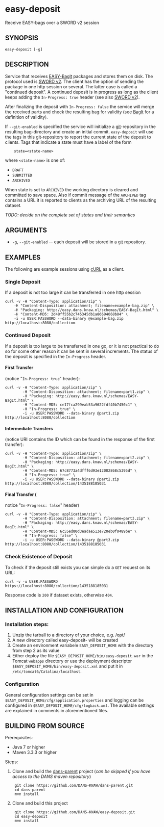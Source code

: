 easy-deposit
============

Receive EASY-bags over a SWORD v2 session


SYNOPSIS
--------

    easy-deposit [-g]


DESCRIPTION
-----------

Service that receives [EASY-BagIt] packages and stores them on disk. The protocol used is [SWORD v2]. The client has the
option of sending the package in one http session or several. The latter case is called a "continued deposit". A 
continued deposit is in progress as long as the client keeps adding the ``In-Progress: true`` header (see also [SWORD v2]).

After finalizing the deposit with ``In-Progress: false`` the service will merge the received parts and check the resulting
bag for validity (see [BagIt] for a definition of validity). 

If ``--git-enabled`` is specified the service will initialize a [git]-repository in the resulting bag-directory and create
an initial commit. ``easy-deposit`` will use the tags in this git-repository to report the current state of the deposit
to clients. Tags that indicate a state must have a label of the form

        state=<state-name>
        
where ``<state-name>`` is one of:

* ``DRAFT``
* ``SUBMITTED``
* ``ARCHIVED``

When state is set to ``ARCHIVED`` the working directory is cleared and committed to save space. Also if commit message
of the ``ARCHIVED`` tag contains a URL it is reported to clients as the archiving URL of the resulting dataset.

*TODO: decide on the complete set of states and their semantics*

ARGUMENTS
---------

* ``-g``, ``--git-enabled`` -- each deposit will be stored in a [git] repository.


EXAMPLES
--------

The following are example sessions using [cURL] as a client.

### Single Deposit

If a deposit is not too large it can be transferred in one http session

    curl -v -H "Content-Type: application/zip" \
        -H "Content-Disposition: attachment; filename=example-bag.zip" \
        -H "Packaging: http://easy.dans.knaw.nl/schemas/EASY-BagIt.html" \ 
        -H "Content-MD5: 2d48ff55b2c745345db1a86694068b84" \ 
        -i -u USER:PASSWORD --data-binary @example-bag.zip http://localhost:8080/collection


### Continued Deposit

If a deposit is too large to be transferred in one go, or it is not practical to do so for some other reason it can 
be sent in several increments. The status of the deposit is specified in the ``In-Progress`` header.

#### First Transfer 

(notice "`In-Progress: true`" header):

    curl -v -H "Content-Type: application/zip" \
            -H "Content-Disposition: attachment; filename=part1.zip" \
            -H "Packaging: http://easy.dans.knaw.nl/schemas/EASY-BagIt.html" \
            -H "Content-MD5: ce17fca299eab53a9622fdf40b7450c1" \
            -H "In-Progress: true" \
            -i -u USER:PASSWORD --data-binary @part1.zip http://localhost:8080/collection


#### Intermediate Transfers 

(notice URI contains the ID which can be found in the response of the first transfer):

    curl -v -H "Content-Type: application/zip" \
            -H "Content-Disposition: attachment; filename=part2.zip" \
            -H "Packaging: http://easy.dans.knaw.nl/schemas/EASY-BagIt.html" \ 
            -H "Content-MD5: 67c8773a4dfff6d93e12002868c5395d" \
            -H "In-Progress: true" \ 
            -i -u USER:PASSWORD --data-binary @part2.zip http://localhost:8080/collection/1435188185031

#### Final Transfer (

notice "`In-Progress: false`" header)

    curl -v -H "Content-Type: application/zip" \ 
            -H "Content-Disposition: attachment; filename=part3.zip" \
            -H "Packaging: http://easy.dans.knaw.nl/schemas/EASY-BagIt.html" \
            -H "Content-MD5: 6c55ed00d3eadae513e720eb0f0489be" \
            -H "In-Progress: false" \ 
            -i -u USER:PASSWORD --data-binary @part3.zip http://localhost:8080/collection/1435188185031

### Check Existence of Deposit

To check if the deposit still exists you can simple do a ``GET`` request on its URL:

    curl -v -u USER:PASSWORD https://localhost:8080/collection/1435188185031

Response code is `200` if dataset exists, otherwise `404`.


INSTALLATION AND CONFIGURATION
------------------------------

### Installation steps:

1. Unzip the tarball to a directory of your choice, e.g. /opt/
2. A new directory called easy-deposit-<version> will be created
3. Create an environment variabele ``EASY_DEPOSIT_HOME`` with the directory from step 2 as its value
4. Either deploy the file ``$EASY_DEPOSIT_HOME/bin/easy-deposit.war`` in the Tomcat ``webapps`` directory or use the 
   deployment descriptor ``$EASY_DEPOSIT_HOME/bin/easy-deposit.xml`` and put it in ``/etc/tomcat6/Catalina/localhost``.

### Configuration

General configuration settings can be set in ``$EASY_DEPOSIT_HOME/cfg/application.properties`` and logging can be
configured in ``$EASY_DEPOSIT_HOME/cfg/logback.xml``. The available settings are explained in comments in 
aforementioned files.


BUILDING FROM SOURCE
--------------------

Prerequisites:

* Java 7 or higher
* Maven 3.3.3 or higher
 
Steps:

1. Clone and build the [dans-parent] project (*can be skipped if you have access to the DANS maven repository*)
      
        git clone https://github.com/DANS-KNAW/dans-parent.git
        cd dans-parent
        mvn install
2. Clone and build this project

        git clone https://github.com/DANS-KNAW/easy-deposit.git
        cd easy-deposit
        mvn install

[EASY-BagIt]: http://easy.dans.knaw.nl/schemas/EASY-BagIt.html
[SWORD v2]: http://swordapp.github.io/SWORDv2-Profile/SWORDProfile.html
[BagIt]: https://tools.ietf.org/html/draft-kunze-bagit-10
[cURL]: https://en.wikipedia.org/wiki/CURL
[git]: http://www.git-scm.com/
[dans-parent]: https://github.com/DANS-KNAW/dans-parent
